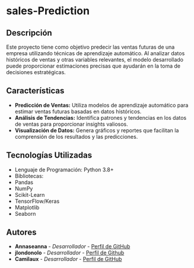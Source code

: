 # sales-Prediction

## Descripción
Este proyecto tiene como objetivo predecir las ventas futuras de una empresa utilizando técnicas de aprendizaje automático. Al analizar datos históricos de ventas y otras variables relevantes, el modelo desarrollado puede proporcionar estimaciones precisas que ayudarán en la toma de decisiones estratégicas.

## Características
- **Predicción de Ventas:** Utiliza modelos de aprendizaje automático para estimar ventas futuras basadas en datos históricos.
- **Análisis de Tendencias:** Identifica patrones y tendencias en los datos de ventas para proporcionar insights valiosos.
- **Visualización de Datos:** Genera gráficos y reportes que facilitan la comprensión de los resultados y las predicciones.

## Tecnologías Utilizadas
- Lenguaje de Programación: Python 3.8+
- Bibliotecas:
- Pandas
- NumPy
- Scikit-Learn
- TensorFlow/Keras
- Matplotlib
- Seaborn

## Autores
- **Annaseanna** - *Desarrollador* - [Perfil de GitHub](https://github.com/Annaseanna)
- **jlondonolo** - *Desarrollador* - [Perfil de Github](https://github.com/jlondonolo)
- **Camilaux** - *Desarrollador* - [Perfil de GitHub](https://github.com/Camilaux)
